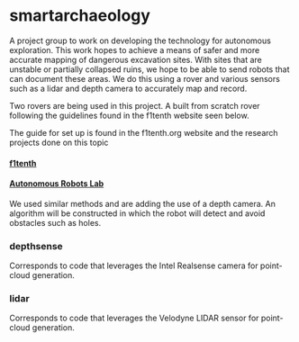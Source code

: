 # smartarchaeology
A project group to work on developing the technology for autonomous exploration. This work hopes to achieve a means of safer and more accurate mapping of dangerous excavation sites. With sites that are unstable or partially collapsed ruins, we hope to be able to send robots that can document these areas. We do this using a rover and various sensors such as a lidar and depth camera to accurately map and record.

Two rovers are being used in this project. A built from scratch rover following the guidelines found in the f1tenth website seen below. 

The guide for set up is found in the f1tenth.org website and the research projects done on this topic

#### [f1tenth](http://f1tenth.org/build.html)
#### [Autonomous Robots Lab](https://www.autonomousrobotslab.com/autonomous-navigation-and-exploration.html)

We used similar methods and are adding the use of a depth camera. An algorithm will be constructed in which the robot will detect and avoid obstacles such as holes.

### depthsense
Corresponds to code that leverages the Intel Realsense camera for point-cloud generation.
### lidar
Corresponds to code that leverages the Velodyne LIDAR sensor for point-cloud generation.

